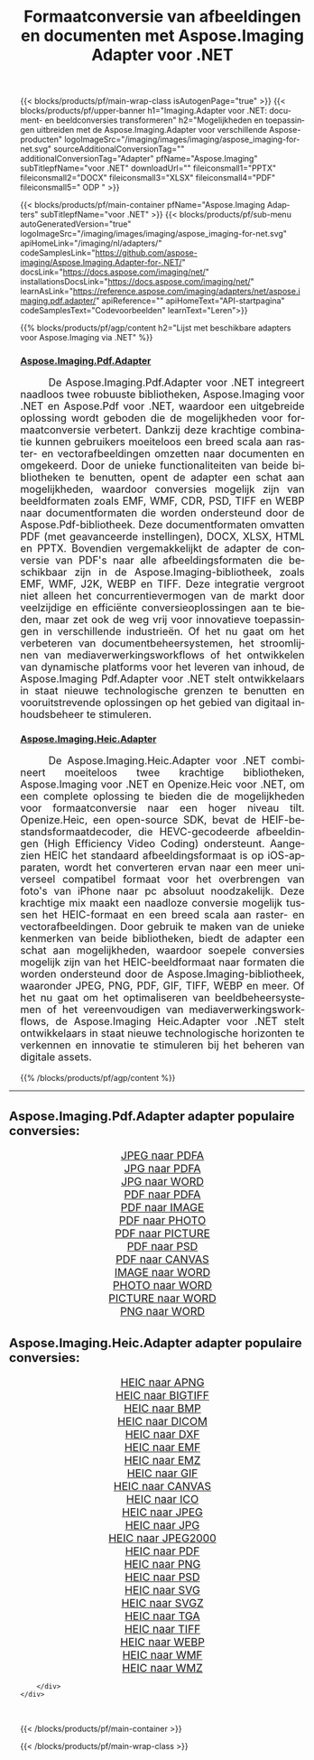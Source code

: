 ﻿---
title: Formaatconversie van afbeeldingen en documenten met Aspose.Imaging Adapter voor .NET 
weight: 3920
url: /nl/adapters/net/ 
lang: nl
langdirlevel: 2
locales: zh-hans,ja,it,ru,de,es,fr,nl,id,lt,pl,pt,vi,tr,ko,zh-hant,ar,hi,th,sv,cs,uk,he
description: Stroomlijn uw formaatconversietaken met behulp van Aspose.Imaging Adapters en een verscheidenheid aan Aspose-producten. Deze adapters maken beeld- en documentconversie mogelijk tussen Aspose.Imaging en andere belangrijke Aspose-tools, waardoor een vloeiend integratieproces in uw digitale projecten wordt gegarandeerd.
---

{{< blocks/products/pf/main-wrap-class isAutogenPage="true" >}}
{{< blocks/products/pf/upper-banner h1="Imaging.Adapter voor .NET: document- en beeldconversies transformeren" h2="Mogelijkheden en toepassingen uitbreiden met de Aspose.Imaging.Adapter voor verschillende Aspose-producten" logoImageSrc="/imaging/images/imaging/aspose_imaging-for-net.svg" sourceAdditionalConversionTag="" additionalConversionTag="Adapter" pfName="Aspose.Imaging" subTitlepfName="voor .NET" downloadUrl="" fileiconsmall1="PPTX" fileiconsmall2="DOCX" fileiconsmall3="XLSX" fileiconsmall4="PDF" fileiconsmall5=" ODP " >}}

{{< blocks/products/pf/main-container pfName="Aspose.Imaging Adapters" subTitlepfName="voor .NET" >}}
{{< blocks/products/pf/sub-menu autoGeneratedVersion="true" logoImageSrc="/imaging/images/imaging/aspose_imaging-for-net.svg" apiHomeLink="/imaging/nl/adapters/" codeSamplesLink="https://github.com/aspose-imaging/Aspose.Imaging.Adapter-for-.NET/" docsLink="https://docs.aspose.com/imaging/net/" installationsDocsLink="https://docs.aspose.com/imaging/net/" learnAsLink="https://reference.aspose.com/imaging/adapters/net/aspose.imaging.pdf.adapter/" apiReference="" apiHomeText="API-startpagina" codeSamplesText="Codevoorbeelden" learnText="Leren">}}

{{% blocks/products/pf/agp/content h2="Lijst met beschikbare adapters voor Aspose.Imaging via .NET" %}}

<h3><a href="https://reference.aspose.com/imaging/adapters/net/aspose.imaging.pdf.adapter/">Aspose.Imaging.Pdf.Adapter</a></h3>

<p align="justify" style="font-size:18px;text-indent:50px;">De Aspose.Imaging.Pdf.Adapter voor .NET integreert naadloos twee robuuste bibliotheken, Aspose.Imaging voor .NET en Aspose.Pdf voor .NET, waardoor een uitgebreide oplossing wordt geboden die de mogelijkheden voor formaatconversie verbetert. Dankzij deze krachtige combinatie kunnen gebruikers moeiteloos een breed scala aan raster- en vectorafbeeldingen omzetten naar documenten en omgekeerd. Door de unieke functionaliteiten van beide bibliotheken te benutten, opent de adapter een schat aan mogelijkheden, waardoor conversies mogelijk zijn van beeldformaten zoals EMF, WMF, CDR, PSD, TIFF en WEBP naar documentformaten die worden ondersteund door de Aspose.Pdf-bibliotheek. Deze documentformaten omvatten PDF (met geavanceerde instellingen), DOCX, XLSX, HTML en PPTX. Bovendien vergemakkelijkt de adapter de conversie van PDF's naar alle afbeeldingsformaten die beschikbaar zijn in de Aspose.Imaging-bibliotheek, zoals EMF, WMF, J2K, WEBP en TIFF. Deze integratie vergroot niet alleen het concurrentievermogen van de markt door veelzijdige en efficiënte conversieoplossingen aan te bieden, maar zet ook de weg vrij voor innovatieve toepassingen in verschillende industrieën. Of het nu gaat om het verbeteren van documentbeheersystemen, het stroomlijnen van mediaverwerkingsworkflows of het ontwikkelen van dynamische platforms voor het leveren van inhoud, de Aspose.Imaging Pdf.Adapter voor .NET stelt ontwikkelaars in staat nieuwe technologische grenzen te benutten en vooruitstrevende oplossingen op het gebied van digitaal inhoudsbeheer te stimuleren.</p>

<h3><a href="https://reference.aspose.com/imaging/adapters/net/aspose.imaging.heic.adapter/">Aspose.Imaging.Heic.Adapter</a></h3>

<p align="justify" style="font-size:18px;text-indent:50px;">De Aspose.Imaging.Heic.Adapter voor .NET combineert moeiteloos twee krachtige bibliotheken, Aspose.Imaging voor .NET en Openize.Heic voor .NET, om een ​​complete oplossing te bieden die de mogelijkheden voor formaatconversie naar een hoger niveau tilt. Openize.Heic, een open-source SDK, bevat de HEIF-bestandsformaatdecoder, die HEVC-gecodeerde afbeeldingen (High Efficiency Video Coding) ondersteunt. Aangezien HEIC het standaard afbeeldingsformaat is op iOS-apparaten, wordt het converteren ervan naar een meer universeel compatibel formaat voor het overbrengen van foto's van iPhone naar pc absoluut noodzakelijk. Deze krachtige mix maakt een naadloze conversie mogelijk tussen het HEIC-formaat en een breed scala aan raster- en vectorafbeeldingen. Door gebruik te maken van de unieke kenmerken van beide bibliotheken, biedt de adapter een schat aan mogelijkheden, waardoor soepele conversies mogelijk zijn van het HEIC-beeldformaat naar formaten die worden ondersteund door de Aspose.Imaging-bibliotheek, waaronder JPEG, PNG, PDF, GIF, TIFF, WEBP en meer. Of het nu gaat om het optimaliseren van beeldbeheersystemen of het vereenvoudigen van mediaverwerkingsworkflows, de Aspose.Imaging Heic.Adapter voor .NET stelt ontwikkelaars in staat nieuwe technologische horizonten te verkennen en innovatie te stimuleren bij het beheren van digitale assets.</p>


{{% /blocks/products/pf/agp/content %}}

<div class="container-fluid productfamilypage bg-gray">
    <div class="convertypes bg-gray agp-content section">
        <div class="container">
		<hr style="margin-left:-20px;"/>		
		    <h4 style="margin-left:-20px;margin-bottom:20px;font-size:22px;">Aspose.Imaging.Pdf.Adapter adapter populaire conversies:</h4>
<div class="row other-converters" style="font-size: 19px;text-align:center;">
<div class='col-md-3 other-converter remove-lp remove-rp'><a href="/imaging/nl/adapters/net/jpeg-to-pdfa/" style="padding:15px;">JPEG naar PDFA</a></div>
<div class='col-md-3 other-converter remove-lp remove-rp'><a href="/imaging/nl/adapters/net/jpg-to-pdfa/" style="padding:15px;">JPG naar PDFA</a></div>
<div class='col-md-3 other-converter remove-lp remove-rp'><a href="/imaging/nl/adapters/net/jpg-to-word/" style="padding:15px;">JPG naar WORD</a></div>
<div class='col-md-3 other-converter remove-lp remove-rp'><a href="/imaging/nl/adapters/net/pdf-to-pdfa/" style="padding:15px;">PDF naar PDFA</a></div>
<div class='col-md-3 other-converter remove-lp remove-rp'><a href="/imaging/nl/adapters/net/pdf-to-image/" style="padding:15px;">PDF naar IMAGE</a></div>
<div class='col-md-3 other-converter remove-lp remove-rp'><a href="/imaging/nl/adapters/net/pdf-to-photo/" style="padding:15px;">PDF naar PHOTO</a></div>
<div class='col-md-3 other-converter remove-lp remove-rp'><a href="/imaging/nl/adapters/net/pdf-to-picture/" style="padding:15px;">PDF naar PICTURE</a></div>
<div class='col-md-3 other-converter remove-lp remove-rp'><a href="/imaging/nl/adapters/net/pdf-to-psd/" style="padding:15px;">PDF naar PSD</a></div>
<div class='col-md-3 other-converter remove-lp remove-rp'><a href="/imaging/nl/adapters/net/pdf-to-canvas/" style="padding:15px;">PDF naar CANVAS</a></div>
<div class='col-md-3 other-converter remove-lp remove-rp'><a href="/imaging/nl/adapters/net/image-to-word/" style="padding:15px;">IMAGE naar WORD</a></div>
<div class='col-md-3 other-converter remove-lp remove-rp'><a href="/imaging/nl/adapters/net/photo-to-word/" style="padding:15px;">PHOTO naar WORD</a></div>
<div class='col-md-3 other-converter remove-lp remove-rp'><a href="/imaging/nl/adapters/net/picture-to-word/" style="padding:15px;">PICTURE naar WORD</a></div>
<div class='col-md-3 other-converter remove-lp remove-rp'><a href="/imaging/nl/adapters/net/png-to-word/" style="padding:15px;">PNG naar WORD</a></div>
</div>
<h4 style="margin-left:-20px;margin-bottom:20px;font-size:22px;">Aspose.Imaging.Heic.Adapter adapter populaire conversies:</h4>
<div class="row other-converters" style="font-size: 19px;text-align:center;">
<div class='col-md-3 other-converter remove-lp remove-rp'><a href="/imaging/nl/adapters/net/heic-to-apng/" style="padding:15px;">HEIC naar APNG</a></div>
<div class='col-md-3 other-converter remove-lp remove-rp'><a href="/imaging/nl/adapters/net/heic-to-bigtiff/" style="padding:15px;">HEIC naar BIGTIFF</a></div>
<div class='col-md-3 other-converter remove-lp remove-rp'><a href="/imaging/nl/adapters/net/heic-to-bmp/" style="padding:15px;">HEIC naar BMP</a></div>
<div class='col-md-3 other-converter remove-lp remove-rp'><a href="/imaging/nl/adapters/net/heic-to-dicom/" style="padding:15px;">HEIC naar DICOM</a></div>
<div class='col-md-3 other-converter remove-lp remove-rp'><a href="/imaging/nl/adapters/net/heic-to-dxf/" style="padding:15px;">HEIC naar DXF</a></div>
<div class='col-md-3 other-converter remove-lp remove-rp'><a href="/imaging/nl/adapters/net/heic-to-emf/" style="padding:15px;">HEIC naar EMF</a></div>
<div class='col-md-3 other-converter remove-lp remove-rp'><a href="/imaging/nl/adapters/net/heic-to-emz/" style="padding:15px;">HEIC naar EMZ</a></div>
<div class='col-md-3 other-converter remove-lp remove-rp'><a href="/imaging/nl/adapters/net/heic-to-gif/" style="padding:15px;">HEIC naar GIF</a></div>
<div class='col-md-3 other-converter remove-lp remove-rp'><a href="/imaging/nl/adapters/net/heic-to-canvas/" style="padding:15px;">HEIC naar CANVAS</a></div>
<div class='col-md-3 other-converter remove-lp remove-rp'><a href="/imaging/nl/adapters/net/heic-to-ico/" style="padding:15px;">HEIC naar ICO</a></div>
<div class='col-md-3 other-converter remove-lp remove-rp'><a href="/imaging/nl/adapters/net/heic-to-jpeg/" style="padding:15px;">HEIC naar JPEG</a></div>
<div class='col-md-3 other-converter remove-lp remove-rp'><a href="/imaging/nl/adapters/net/heic-to-jpg/" style="padding:15px;">HEIC naar JPG</a></div>
<div class='col-md-3 other-converter remove-lp remove-rp'><a href="/imaging/nl/adapters/net/heic-to-jpeg2000/" style="padding:15px;">HEIC naar JPEG2000</a></div>
<div class='col-md-3 other-converter remove-lp remove-rp'><a href="/imaging/nl/adapters/net/heic-to-pdf/" style="padding:15px;">HEIC naar PDF</a></div>
<div class='col-md-3 other-converter remove-lp remove-rp'><a href="/imaging/nl/adapters/net/heic-to-png/" style="padding:15px;">HEIC naar PNG</a></div>
<div class='col-md-3 other-converter remove-lp remove-rp'><a href="/imaging/nl/adapters/net/heic-to-psd/" style="padding:15px;">HEIC naar PSD</a></div>
<div class='col-md-3 other-converter remove-lp remove-rp'><a href="/imaging/nl/adapters/net/heic-to-svg/" style="padding:15px;">HEIC naar SVG</a></div>
<div class='col-md-3 other-converter remove-lp remove-rp'><a href="/imaging/nl/adapters/net/heic-to-svgz/" style="padding:15px;">HEIC naar SVGZ</a></div>
<div class='col-md-3 other-converter remove-lp remove-rp'><a href="/imaging/nl/adapters/net/heic-to-tga/" style="padding:15px;">HEIC naar TGA</a></div>
<div class='col-md-3 other-converter remove-lp remove-rp'><a href="/imaging/nl/adapters/net/heic-to-tiff/" style="padding:15px;">HEIC naar TIFF</a></div>
<div class='col-md-3 other-converter remove-lp remove-rp'><a href="/imaging/nl/adapters/net/heic-to-webp/" style="padding:15px;">HEIC naar WEBP</a></div>
<div class='col-md-3 other-converter remove-lp remove-rp'><a href="/imaging/nl/adapters/net/heic-to-wmf/" style="padding:15px;">HEIC naar WMF</a></div>
<div class='col-md-3 other-converter remove-lp remove-rp'><a href="/imaging/nl/adapters/net/heic-to-wmz/" style="padding:15px;">HEIC naar WMZ</a></div>
</div>
                
        </div>
    </div>
</div>
<br/>

{{< /blocks/products/pf/main-container >}}

{{< /blocks/products/pf/main-wrap-class >}}
